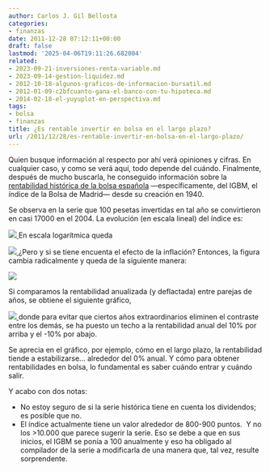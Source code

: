 ```yaml
---
author: Carlos J. Gil Bellosta
categories:
- finanzas
date: 2011-12-28 07:12:11+00:00
draft: false
lastmod: '2025-04-06T19:11:26.682004'
related:
- 2023-09-21-inversiones-renta-variable.md
- 2023-09-14-gestion-liquidez.md
- 2012-10-18-algunos-graficos-de-informacion-bursatil.md
- 2012-01-09-c2bfcuanto-gana-el-banco-con-tu-hipoteca.md
- 2014-02-18-el-yuyuplot-en-perspectiva.md
tags:
- bolsa
- finanzas
title: ¿Es rentable invertir en bolsa en el largo plazo?
url: /2011/12/28/es-rentable-invertir-en-bolsa-en-el-largo-plazo/
---
```


Quien busque información al respecto por ahí verá opiniones y cifras. En cualquier caso, y como se verá aquí, todo depende del cuándo. Finalmente, después de mucho buscarla, he conseguido información sobre la [rentabilidad histórica de la bolsa española](http://web.iese.edu/PabloFernandez/plantillas/Figurasguia.htm) —específicamente, del IGBM, el índice de la Bolsa de Madrid— desde su creación en 1940.

Se observa en la serie que 100 pesetas invertidas en tal año se convirtieron en casi 17000 en el 2004. La evolución (en escala lineal) del índice es:

[![](/wp-uploads/2011/12/igbm_linear.png#center)
](/wp-uploads/2011/12/igbm_linear.png#center)En escala logarítmica queda

[![](/wp-uploads/2011/12/igbm_log.png#center)
](/wp-uploads/2011/12/igbm_log.png#center)¿Pero y si se tiene encuenta el efecto de la inflación? Entonces, la figura cambia radicalmente y queda de la siguiente manera:

[![](/wp-uploads/2011/12/igbm_deflactado.png#center)
](/wp-uploads/2011/12/igbm_deflactado.png#center)

Si comparamos la rentabilidad anualizada (y deflactada) entre parejas de años, se obtiene el siguiente gráfico,

[![](/wp-uploads/2011/12/matriz_rentabilidades.png#center)
](/wp-uploads/2011/12/matriz_rentabilidades.png#center)donde para evitar que ciertos años extraordinarios eliminen el contraste entre los demás, se ha puesto un techo a la rentabilidad anual del 10% por arriba y el -10% por abajo.

Se aprecia en el gráfico, por ejemplo, cómo en el largo plazo, la rentabilidad tiende a estabilizarse... alrededor del 0% anual. Y cómo para obtener rentabilidades en bolsa, lo fundamental es saber cuándo entrar y cuándo salir.

Y acabo con dos notas:

* No estoy seguro de si la serie histórica tiene en cuenta los dividendos; es posible que no.
* El índice actualmente tiene un valor alrededor de 800-900 puntos.  Y no los >10.000 que parece sugerir la serie. Eso se debe a que en sus inicios, el IGBM se ponía a 100 anualmente y eso ha obligado al compilador de la serie a modificarla de una manera que, tal vez, resulte sorprendente.